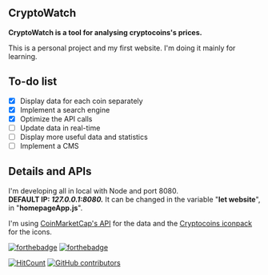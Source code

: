 ## CryptoWatch
**CryptoWatch is a tool for analysing cryptocoins's prices.**  
  
This is a personal project and my first website. I'm doing it mainly for learning.

## To-do list

- [x] Display data for each coin separately
- [x] Implement a search engine
- [x] Optimize the API calls
- [ ] Update data in real-time
- [ ] Display more useful data and statistics
- [ ] Implement a CMS

## Details and APIs
I'm developing all in local with Node and port 8080.  
**DEFAULT IP: _127.0.0.1:8080._** It can be changed in the variable "**let website**", in "**homepageApp.js**".  
  
I'm using [CoinMarketCap's API](https://coinmarketcap.com/api/) for the data
and the [Cryptocoins iconpack](https://github.com/AllienWorks/cryptocoins) for the icons.
  
[![forthebadge](https://forthebadge.com/images/badges/made-with-javascript.svg)](https://forthebadge.com)
[![forthebadge](https://forthebadge.com/images/badges/built-with-love.svg)](https://forthebadge.com)
  
[![HitCount](http://hits.dwyl.io/Robfera/cryptowatch.svg)](http://hits.dwyl.io/Robfera/cryptowatch)
[![GitHub contributors](https://img.shields.io/github/contributors/Robfera/cryptowatch.svg)](https://GitHub.com/Robfera/cryptowatch/graphs/contributors/)
